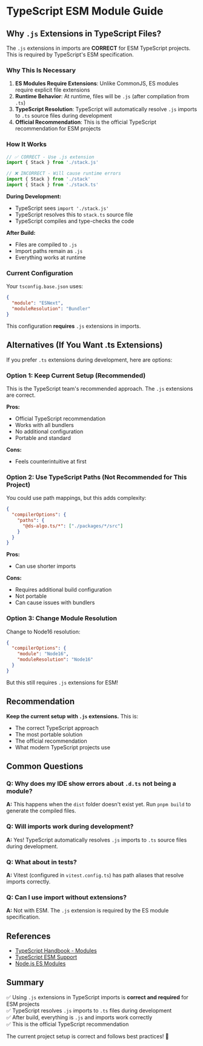 # TypeScript ESM Module Guide

## Why `.js` Extensions in TypeScript Files?

The `.js` extensions in imports are **CORRECT** for ESM TypeScript projects. This is required by TypeScript's ESM specification.

### Why This Is Necessary

1. **ES Modules Require Extensions**: Unlike CommonJS, ES modules require explicit file extensions
2. **Runtime Behavior**: At runtime, files will be `.js` (after compilation from `.ts`)
3. **TypeScript Resolution**: TypeScript will automatically resolve `.js` imports to `.ts` source files during development
4. **Official Recommendation**: This is the official TypeScript recommendation for ESM projects

### How It Works

```typescript
// ✅ CORRECT - Use .js extension
import { Stack } from './stack.js'

// ❌ INCORRECT - Will cause runtime errors
import { Stack } from './stack'
import { Stack } from './stack.ts'
```

**During Development:**

- TypeScript sees `import './stack.js'`
- TypeScript resolves this to `stack.ts` source file
- TypeScript compiles and type-checks the code

**After Build:**

- Files are compiled to `.js`
- Import paths remain as `.js`
- Everything works at runtime

### Current Configuration

Your `tsconfig.base.json` uses:

```json
{
  "module": "ESNext",
  "moduleResolution": "Bundler"
}
```

This configuration **requires** `.js` extensions in imports.

## Alternatives (If You Want .ts Extensions)

If you prefer `.ts` extensions during development, here are options:

### Option 1: Keep Current Setup (Recommended)

This is the TypeScript team's recommended approach. The `.js` extensions are correct.

**Pros:**

- Official TypeScript recommendation
- Works with all bundlers
- No additional configuration
- Portable and standard

**Cons:**

- Feels counterintuitive at first

### Option 2: Use TypeScript Paths (Not Recommended for This Project)

You could use path mappings, but this adds complexity:

```json
{
  "compilerOptions": {
    "paths": {
      "@ds-algo.ts/*": ["./packages/*/src"]
    }
  }
}
```

**Pros:**

- Can use shorter imports

**Cons:**

- Requires additional build configuration
- Not portable
- Can cause issues with bundlers

### Option 3: Change Module Resolution

Change to Node16 resolution:

```json
{
  "compilerOptions": {
    "module": "Node16",
    "moduleResolution": "Node16"
  }
}
```

But this still requires `.js` extensions for ESM!

## Recommendation

**Keep the current setup with `.js` extensions.** This is:

- The correct TypeScript approach
- The most portable solution
- The official recommendation
- What modern TypeScript projects use

## Common Questions

### Q: Why does my IDE show errors about `.d.ts` not being a module?

**A:** This happens when the `dist` folder doesn't exist yet. Run `pnpm build` to generate the compiled files.

### Q: Will imports work during development?

**A:** Yes! TypeScript automatically resolves `.js` imports to `.ts` source files during development.

### Q: What about in tests?

**A:** Vitest (configured in `vitest.config.ts`) has path aliases that resolve imports correctly.

### Q: Can I use import without extensions?

**A:** Not with ESM. The `.js` extension is required by the ES module specification.

## References

- [TypeScript Handbook - Modules](https://www.typescriptlang.org/docs/handbook/modules.html)
- [TypeScript ESM Support](https://www.typescriptlang.org/docs/handbook/esm-node.html)
- [Node.js ES Modules](https://nodejs.org/api/esm.html)

## Summary

✅ Using `.js` extensions in TypeScript imports is **correct and required** for ESM projects  
✅ TypeScript resolves `.js` imports to `.ts` files during development  
✅ After build, everything is `.js` and imports work correctly  
✅ This is the official TypeScript recommendation

The current project setup is correct and follows best practices! 🎉
